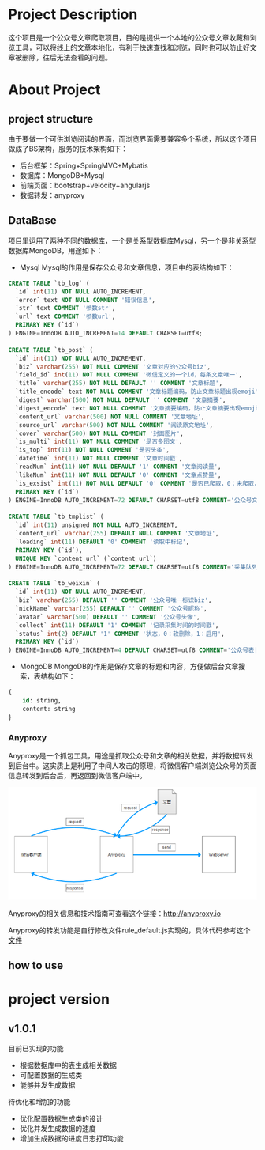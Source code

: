 # Project Description
这个项目是一个公众号文章爬取项目，目的是提供一个本地的公众号文章收藏和浏览工具，可以将线上的文章本地化，有利于快速查找和浏览，同时也可以防止好文章被删除，往后无法查看的问题。

# About Project
## project structure
由于要做一个可供浏览阅读的界面，而浏览界面需要兼容多个系统，所以这个项目做成了BS架构，服务的技术架构如下：
* 后台框架：Spring+SpringMVC+Mybatis
* 数据库：MongoDB+Mysql
* 前端页面：bootstrap+velocity+angularjs
* 数据转发：anyproxy

## DataBase
项目里运用了两种不同的数据库，一个是关系型数据库Mysql，另一个是非关系型数据库MongoDB，用途如下：
* Mysql
Mysql的作用是保存公众号和文章信息，项目中的表结构如下：
```sql
CREATE TABLE `tb_log` (
  `id` int(11) NOT NULL AUTO_INCREMENT,
  `error` text NOT NULL COMMENT '错误信息',
  `str` text COMMENT '参数str',
  `url` text COMMENT '参数url',
  PRIMARY KEY (`id`)
) ENGINE=InnoDB AUTO_INCREMENT=14 DEFAULT CHARSET=utf8;

CREATE TABLE `tb_post` (
  `id` int(11) NOT NULL AUTO_INCREMENT,
  `biz` varchar(255) NOT NULL COMMENT '文章对应的公众号biz',
  `field_id` int(11) NOT NULL COMMENT '微信定义的一个id，每条文章唯一',
  `title` varchar(255) NOT NULL DEFAULT '' COMMENT '文章标题',
  `title_encode` text NOT NULL COMMENT '文章标题编码，防止文章标题出现emoji',
  `digest` varchar(500) NOT NULL DEFAULT '' COMMENT '文章摘要',
  `digest_encode` text NOT NULL COMMENT '文章摘要编码，防止文章摘要出现emoji',
  `content_url` varchar(500) NOT NULL COMMENT '文章地址',
  `source_url` varchar(500) NOT NULL COMMENT '阅读原文地址',
  `cover` varchar(500) NOT NULL COMMENT '封面图片',
  `is_multi` int(11) NOT NULL COMMENT '是否多图文',
  `is_top` int(11) NOT NULL COMMENT '是否头条',
  `datetime` int(11) NOT NULL COMMENT '文章时间戳',
  `readNum` int(11) NOT NULL DEFAULT '1' COMMENT '文章阅读量',
  `likeNum` int(11) NOT NULL DEFAULT '0' COMMENT '文章点赞量',
  `is_exsist` int(11) NOT NULL DEFAULT '0' COMMENT '是否已爬取，0：未爬取，1：已爬取，2：文章不存在',
  PRIMARY KEY (`id`)
) ENGINE=InnoDB AUTO_INCREMENT=72 DEFAULT CHARSET=utf8 COMMENT='公众号文章表|CreateBaseDomain\r\n公众号文章表';

CREATE TABLE `tb_tmplist` (
  `id` int(11) unsigned NOT NULL AUTO_INCREMENT,
  `content_url` varchar(255) DEFAULT NULL COMMENT '文章地址',
  `loading` int(11) DEFAULT '0' COMMENT '读取中标记',
  PRIMARY KEY (`id`),
  UNIQUE KEY `content_url` (`content_url`)
) ENGINE=InnoDB AUTO_INCREMENT=72 DEFAULT CHARSET=utf8 COMMENT='采集队列表|CreateBaseDomain\r\n采集队列表';

CREATE TABLE `tb_weixin` (
  `id` int(11) NOT NULL AUTO_INCREMENT,
  `biz` varchar(255) DEFAULT '' COMMENT '公众号唯一标识biz',
  `nickName` varchar(255) DEFAULT '' COMMENT '公众号昵称',
  `avatar` varchar(500) DEFAULT '' COMMENT '公众号头像',
  `collect` int(11) DEFAULT '1' COMMENT '记录采集时间的时间戳',
  `status` int(2) DEFAULT '1' COMMENT '状态，0：软删除，1：启用',
  PRIMARY KEY (`id`)
) ENGINE=InnoDB AUTO_INCREMENT=4 DEFAULT CHARSET=utf8 COMMENT='公众号表|CreateBaseDomain\r\n公众号表';
```

* MongoDB
MongoDB的作用是保存文章的标题和内容，方便做后台文章搜索，表结构如下：
```sql
{
    id: string,
    content: string
}
```

### Anyproxy
Anyproxy是一个抓包工具，用途是抓取公众号和文章的相关数据，并将数据转发到后台中。这实质上是利用了中间人攻击的原理，将微信客户端浏览公众号的页面信息转发到后台后，再返回到微信客户端中。

![Project Structure](https://raw.githubusercontent.com/RoyWorld/WXCrawler/master/wxcrawler-web-war/src/main/resources/images/proxy.png)

Anyproxy的相关信息和技术指南可查看这个链接：http://anyproxy.io

Anyproxy的转发功能是自行修改文件rule_default.js实现的，具体代码参考这个[文件][R1]

## how to use


# project version
## v1.0.1
目前已实现的功能
* 根据数据库中的表生成相关数据
* 可配置数据的生成类
* 能够并发生成数据

待优化和增加的功能
* 优化配置数据生成类的设计
* 优化并发生成数据的速度
* 增加生成数据的进度日志打印功能

[R1]: https://raw.githubusercontent.com/RoyWorld/WXCrawler/master/wxcrawler-web-war/src/main/webapp/js/rule_default.js